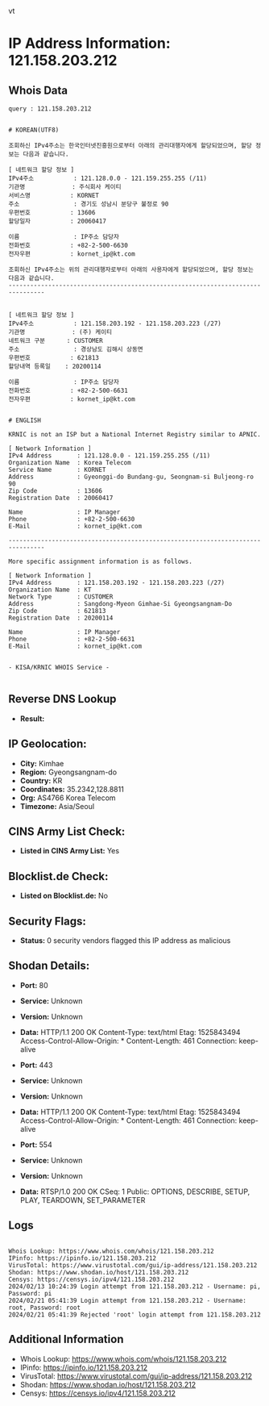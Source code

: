 vt
# IP Address Information: 121.158.203.212

## Whois Data
```
query : 121.158.203.212


# KOREAN(UTF8)

조회하신 IPv4주소는 한국인터넷진흥원으로부터 아래의 관리대행자에게 할당되었으며, 할당 정보는 다음과 같습니다.

[ 네트워크 할당 정보 ]
IPv4주소           : 121.128.0.0 - 121.159.255.255 (/11)
기관명             : 주식회사 케이티
서비스명           : KORNET
주소               : 경기도 성남시 분당구 불정로 90
우편번호           : 13606
할당일자           : 20060417

이름               : IP주소 담당자
전화번호           : +82-2-500-6630
전자우편           : kornet_ip@kt.com

조회하신 IPv4주소는 위의 관리대행자로부터 아래의 사용자에게 할당되었으며, 할당 정보는 다음과 같습니다.
--------------------------------------------------------------------------------


[ 네트워크 할당 정보 ]
IPv4주소           : 121.158.203.192 - 121.158.203.223 (/27)
기관명             : (주) 케이티
네트워크 구분      : CUSTOMER
주소               : 경상남도 김해시 상동면
우편번호           : 621813
할당내역 등록일    : 20200114

이름               : IP주소 담당자
전화번호           : +82-2-500-6631
전자우편           : kornet_ip@kt.com


# ENGLISH

KRNIC is not an ISP but a National Internet Registry similar to APNIC.

[ Network Information ]
IPv4 Address       : 121.128.0.0 - 121.159.255.255 (/11)
Organization Name  : Korea Telecom
Service Name       : KORNET
Address            : Gyeonggi-do Bundang-gu, Seongnam-si Buljeong-ro 90
Zip Code           : 13606
Registration Date  : 20060417

Name               : IP Manager
Phone              : +82-2-500-6630
E-Mail             : kornet_ip@kt.com

--------------------------------------------------------------------------------

More specific assignment information is as follows.

[ Network Information ]
IPv4 Address       : 121.158.203.192 - 121.158.203.223 (/27)
Organization Name  : KT
Network Type       : CUSTOMER
Address            : Sangdong-Myeon Gimhae-Si Gyeongsangnam-Do
Zip Code           : 621813
Registration Date  : 20200114

Name               : IP Manager
Phone              : +82-2-500-6631
E-Mail             : kornet_ip@kt.com


- KISA/KRNIC WHOIS Service -


```
## Reverse DNS Lookup
- **Result:** 

## IP Geolocation:
- **City:** Kimhae
- **Region:** Gyeongsangnam-do
- **Country:** KR
- **Coordinates:** 35.2342,128.8811
- **Org:** AS4766 Korea Telecom
- **Timezone:** Asia/Seoul

## CINS Army List Check:
- **Listed in CINS Army List:** 
Yes

## Blocklist.de Check:
- **Listed on Blocklist.de:** 
No

## Security Flags:
- **Status:** 0 security vendors flagged this IP address as malicious

## Shodan Details:
- **Port:** 80
- **Service:** Unknown
- **Version:** Unknown
- **Data:** HTTP/1.1 200 OK
Content-Type: text/html
Etag: 1525843494
Access-Control-Allow-Origin: *
Content-Length: 461
Connection: keep-alive



- **Port:** 443
- **Service:** Unknown
- **Version:** Unknown
- **Data:** HTTP/1.1 200 OK
Content-Type: text/html
Etag: 1525843494
Access-Control-Allow-Origin: *
Content-Length: 461
Connection: keep-alive



- **Port:** 554
- **Service:** Unknown
- **Version:** Unknown
- **Data:** RTSP/1.0 200 OK
CSeq: 1
Public: OPTIONS, DESCRIBE, SETUP, PLAY, TEARDOWN, SET_PARAMETER



## Logs
```

Whois Lookup: https://www.whois.com/whois/121.158.203.212
IPinfo: https://ipinfo.io/121.158.203.212
VirusTotal: https://www.virustotal.com/gui/ip-address/121.158.203.212
Shodan: https://www.shodan.io/host/121.158.203.212
Censys: https://censys.io/ipv4/121.158.203.212
2024/02/13 10:24:39 Login attempt from 121.158.203.212 - Username: pi, Password: pi
2024/02/21 05:41:39 Login attempt from 121.158.203.212 - Username: root, Password: root
2024/02/21 05:41:39 Rejected 'root' login attempt from 121.158.203.212

```
## Additional Information
- Whois Lookup: https://www.whois.com/whois/121.158.203.212
- IPinfo: https://ipinfo.io/121.158.203.212
- VirusTotal: https://www.virustotal.com/gui/ip-address/121.158.203.212
- Shodan: https://www.shodan.io/host/121.158.203.212
- Censys: https://censys.io/ipv4/121.158.203.212

